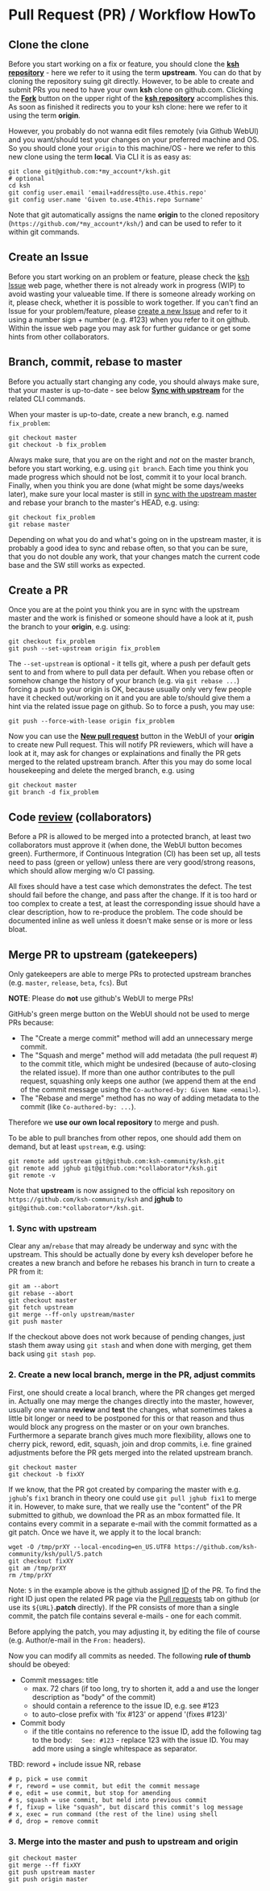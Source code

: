 # Pull Request (PR) / Workflow HowTo

## Clone the clone
Before you start working on a fix or feature, you should clone the [**ksh repository**](https://github.com/ksh-community/ksh) - here we refer to it using the term **upstream**. You can do that by cloning the repository suing git directly. However, to be able to create and submit PRs you need to have your own **ksh** clone on github.com. Clicking the [**Fork**](https://help.github.com/en/github/getting-started-with-github/fork-a-repo) button on the upper right of the [**ksh repository**](https://github.com/ksh-community/ksh) accomplishes this. As soon as finished it redirects you to your ksh clone: here we refer to it using the term **origin**.

However, you probably do not wanna edit files remotely (via Github WebUI) and you want/should test your changes on your preferred machine and OS. So you should clone your `origin` to this machine/OS - here we refer to this new clone using the term **local**. Via CLI it is as easy as:
```
git clone git@github.com:*my_account*/ksh.git
# optional
cd ksh
git config user.email 'email+address@to.use.4this.repo'
git config user.name 'Given to.use.4this.repo Surname'
```
Note that git automatically assigns the name **origin** to the cloned repository (`https://github.com/*my_account*/ksh/`) and can be used to refer to it within git commands.

## Create an Issue
Before you start working on an problem or feature, please check the [ksh Issue](https://github.com/ksh-community/ksh/issues) web page, whether there is not already work in progress (WIP) to avoid wasting your valueable time. If there is someone already working on it, please check, whether it is possible to work together. If you can't find an Issue for your problem/feature, please [create a new Issue](https://github.com/ksh-community/ksh/issues/new) and refer to it using a number sign + number (e.g. #123) when you refer to it on github. Within the issue web page you may ask for further guidance or get some hints from other collaborators.

## Branch, commit, rebase to master
Before you actually start changing any code, you should always make sure, that your master is up-to-date - see below [**Sync with upstream**](#user-content-1-sync-with-upstream) for the related CLI commands. 

When your master is up-to-date, create a new branch, e.g. named `fix_problem`:
```
git checkout master
git checkout -b fix_problem
```
Always make sure, that you are on the right and _not_ on the master branch, before you start working, e.g. using `git branch`. Each time you think you made progress which should not be lost, commit it to your local branch. Finally, when you think you are done (what might be some days/weeks later), make sure your local master is still in [sync with the upstream master](#user-content-1-sync-with-upstream) and rebase your branch to the master's HEAD, e.g. using:
```
git checkout fix_problem
git rebase master
```
Depending on what you do and what's going on in the upstream master, it is probably a good idea to sync and rebase often, so that you can be sure, that you do not double any work, that your changes match the current code base and the SW still works as expected.

## Create a PR
Once you are at the point you think you are in sync with the upstream master and the work is finished or someone should have a look at it, push the branch to your **origin**, e.g. using:
```
git checkout fix_problem
git push --set-upstream origin fix_problem
```
The `--set-upstream` is optional - it tells git, where a push per default gets sent to and from where to pull data per default. When you rebase often or somehow change the history of your branch (e.g. via `git rebase ...`) forcing a push to your origin is OK, because usually only very few people have it checked out/working on it and you are able to/should give them a hint via the related issue page on github. So to force a push, you may use:
```
git push --force-with-lease origin fix_problem
```

Now you can use the [**New pull request**](https://help.github.com/en/github/collaborating-with-issues-and-pull-requests/creating-a-pull-request-from-a-fork) button in the WebUI of your **origin** to create new Pull request. This will notify PR reviewers, which will have a look at it, may ask for changes or explainations and finally the PR gets merged to the related upstream branch. After this you may do some local housekeeping and delete the merged branch, e.g. using
```
git checkout master
git branch -d fix_problem
```


## Code [review](https://help.github.com/en/github/collaborating-with-issues-and-pull-requests/about-pull-request-reviews) (collaborators)
Before a PR is allowed to be merged into a protected branch, at least two collaborators must approve it (when done, the WebUI button becomes green). Furthermore, if Continuous Integration (CI) has been set up, all tests need to pass (green or yellow) unless there are very good/strong reasons, which should allow merging w/o CI passing.

All fixes should have a test case which demonstrates the defect. The test should fail before the change, and pass after the change. If it is too hard or too complex to create a test, at least the corresponding issue should have a clear description, how to re-produce the problem. The code should be documented inline as well unless it doesn't make sense or is more or less bloat.

## Merge PR to upstream (gatekeepers)
Only gatekeepers are able to merge PRs to protected upstream branches (e.g. `master`, `release`, `beta`, `fcs`). But

**NOTE**: Please do **not** use github's WebUI to merge PRs!

GitHub's green merge button on the WebUI should not be used to merge PRs because:
  * The "Create a merge commit" method will add an unnecessary merge commit.
  * The "Squash and merge" method will add metadata (the pull request #) to the commit title, which might be undesired (because of auto-closing the related issue). If more than one author contributes to the pull request, squashing only keeps one author (we append them at the end of the commit message using the `Co-authored-by: Given Name <email>`).
  * The "Rebase and merge" method has no way of adding metadata to the commit (like `Co-authored-by: ...`).

Therefore we **use our own local repository** to merge and push.

To be able to pull branches from other repos, one should add them on demand, but at least `upstream`, e.g. using:
```
git remote add upstream git@github.com:ksh-community/ksh.git
git remote add jghub git@github.com:*collaborator*/ksh.git
git remote -v
```
Note that **upstream** is now assigned to the official ksh repository on `https://github.com/ksh-community/ksh` and **jghub** to `git@github.com:*collaborator*/ksh.git`.

###	1. Sync with upstream
Clear any `am`/`rebase` that may already be underway and sync with the upstream. This should be actually done by every ksh developer before he creates a new branch and before he rebases his branch in turn to create a PR from it:
```
git am --abort
git rebase --abort
git checkout master
git fetch upstream
git merge --ff-only upstream/master
git push master
```
If the checkout above does not work because of pending changes, just stash them away using `git stash` and when done with merging, get them back using `git stash pop`.

###	2. Create a new local branch, merge in the PR, adjust commits 
First, one should create a local branch, where the PR changes get merged in. Actually one may merge the changes directly into the master, however, usually one wanna **review** and **test** the changes, what sometimes takes a little bit longer or need to be postponed for this or that reason and thus would block any progress on the master or on your own branches. Furthermore a separate branch gives much more flexibility, allows one to cherry pick, reword, edit, squash, join and drop commits, i.e. fine grained adjustments before the PR gets merged into the related upstream branch.
```
git checkout master
git checkout -b fixXY
```
If we know, that the PR got created by comparing the master with e.g. `jghub`'s `fix1` branch in theory one could use `git pull jghub fix1` to merge it in. However, to make sure, that we really use the "content" of the PR submitted to github, we download the PR as an mbox formatted file. It contains every commit in a separate e-mail with the commit formatted as a git patch. Once we have it, we apply it to the local branch:
```
wget -O /tmp/prXY --local-encoding=en_US.UTF8 https://github.com/ksh-community/ksh/pull/5.patch
git checkout fixXY
git am /tmp/prXY
rm /tmp/prXY
```
Note: `5` in the example above is the github assigned [ID](https://help.github.com/en/github/collaborating-with-issues-and-pull-requests/checking-out-pull-requests-locally#modifying-an-inactive-pull-request-locally) of the PR. To find the right ID just open the related PR page via the [Pull requests](https://github.com/ksh-community/ksh/pulls) tab on github (or use its `${URL}`**.patch** directly). If the PR consists of more than a single commit, the patch file contains several e-mails - one for each commit.

Before applying the patch, you may adjusting it, by editing the file of course (e.g. Author/e-mail in the `From:` headers).

Now you can modify all commits as needed. The following **rule of thumb** should be obeyed:
  * Commit messages: title
    * max. 72 chars (if too long, try to shorten it, add a <LF> and use the longer description as "body" of the commit)
    * should contain a reference to the issue ID, e.g. see #123
    * to auto-close prefix with 'fix #123' or append '(fixes #123)'
  * Commit body
    * if the title contains no reference to the issue ID, add the following tag to the body: `  See: #123` - replace 123 with the issue ID. You may add more using a single whitespace as separator.

TBD: reword + include issue NR, rebase
```
# p, pick = use commit
# r, reword = use commit, but edit the commit message
# e, edit = use commit, but stop for amending
# s, squash = use commit, but meld into previous commit
# f, fixup = like "squash", but discard this commit's log message
# x, exec = run command (the rest of the line) using shell
# d, drop = remove commit
```

###	3. Merge into the master and push to upstream and origin
```
git checkout master
git merge --ff fixXY
git push upstream master
git push origin master
```
